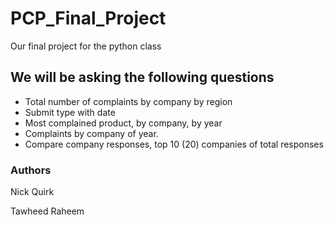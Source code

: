 # PCP_Final_Project
Our final project for the python class


## We will be asking the following questions
* Total number of complaints by company by region
* Submit type with date
* Most complained product, by company, by year
* Complaints by company of year.
* Compare company responses, top 10 (20) companies of total responses


### Authors
Nick Quirk

Tawheed Raheem